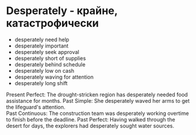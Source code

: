 # Desperately - крайне, катастрофически

- desperately need help
- desperately important
- desperately seek approval
- desperately short of supplies
- desperately behind schedule
- desperately low on cash
- desperately waving for attention
- desperately long shift

Present Perfect: The drought-stricken region has desperately needed food assistance for months.
Past Simple: She desperately waved her arms to get the lifeguard's attention.  
Past Continuous: The construction team was desperately working overtime to finish before the deadline.
Past Perfect: Having walked through the desert for days, the explorers had desperately sought water sources.
